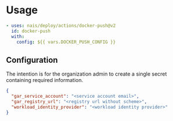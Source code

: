 # Usage

```yaml
- uses: nais/deploy/actions/docker-push@v2
  id: docker-push
  with:
    config: ${{ vars.DOCKER_PUSH_CONFIG }}
```

## Configuration

The intention is for the organization admin to create a single secret containing required information.

```json
{
  "gar_service_account": "<service account email>",
  "gar_registry_url": "<registry url without scheme>",
  "workload_identity_provider": "<workload identity provider>"
}
```
